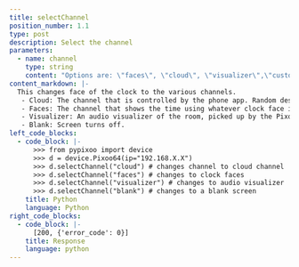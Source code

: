 ```yaml
---
title: selectChannel
position_number: 1.1
type: post
description: Select the channel
parameters:
  - name: channel
    type: string
    content: "Options are: \"faces\", \"cloud\", \"visualizer\",\"custom\", \"blank\""
content_markdown: |-
  This changes face of the clock to the various channels. 
   - Cloud: The channel that is controlled by the phone app. Random designs.
   - Faces: The channel that shows the time using whatever clock face is selected.
   - Visualizer: An audio visualizer of the room, picked up by the Pixoo64.
   - Blank: Screen turns off.
left_code_blocks:
  - code_block: |-
      >>> from pypixoo import device
      >>> d = device.Pixoo64(ip="192.168.X.X")
      >>> d.selectChannel("cloud") # changes channel to cloud channel
      >>> d.selectChannel("faces") # changes to clock faces
      >>> d.selectChannel("visualizer") # changes to audio visualizer
      >>> d.selectChannel("blank") # changes to a blank screen
    title: Python
    language: Python
right_code_blocks:
  - code_block: |-
      [200, {'error_code': 0}]
    title: Response
    language: python
---
```


